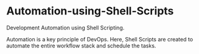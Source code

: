 # Automation-using-Shell-Scripts
Development Automation using Shell Scripting.

Automation is a key principle of DevOps.
Here, Shell Scripts are created to automate the entire workflow stack and schedule the tasks.
